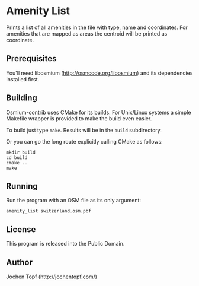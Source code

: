 
# Amenity List

Prints a list of all amenities in the file with type, name and coordinates.
For amenities that are mapped as areas the centroid will be printed as
coordinate.


## Prerequisites

You'll need libosmium (http://osmcode.org/libosmium) and its dependencies
installed first.


## Building

Osmium-contrib uses CMake for its builds. For Unix/Linux systems a simple
Makefile wrapper is provided to make the build even easier.

To build just type `make`. Results will be in the `build` subdirectory.

Or you can go the long route explicitly calling CMake as follows:

```
mkdir build
cd build
cmake ..
make
```


## Running

Run the program with an OSM file as its only argument:

`amenity_list switzerland.osm.pbf`


## License

This program is released into the Public Domain.


## Author

Jochen Topf (http://jochentopf.com/)

